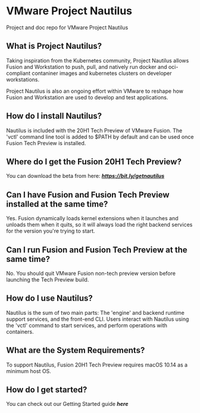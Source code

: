 # VMware Project Nautilus
Project and doc repo for VMware Project Nautilus


## What is Project Nautilus?

Taking inspiration from the Kubernetes community, Project Nautilus allows Fusion and Workstation to push, pull, and natively run docker and oci-compliant contaniner images and kubernetes clusters on developer workstations.

Project Nautilus is also an ongoing effort within VMware to reshape how Fusion and Workstation are used to develop and test applications.


## How do I install Nautilus?

Nautilus is included with the 20H1 Tech Preview of VMware Fusion. The 'vctl' command line tool is added to $PATH by default and can be used once Fusion Tech Preview is installed.


## Where do I get the Fusion 20H1 Tech Preview?

You can download the beta from here: ***https://bit.ly/getnautilus***


## Can I have Fusion and Fusion Tech Preview installed at the same time?

Yes. Fusion dynamically loads kernel extensions when it launches and unloads them when it quits, so it will always load the right backend services for the version you're trying to start.


## Can I run Fusion and Fusion Tech Preview at the same time?

No. You should quit VMware Fusion non-tech preview version before launching the Tech Preview build.


## How do I use Nautilus?

Nautilus is the sum of two main parts: The 'engine' and backend runtime support services, and the front-end CLI. Users interact with Nautilus using the 'vctl' command to start services, and perform operations with containers.


## What are the System Requirements?

To support Nautilus, Fusion 20H1 Tech Preview requires macOS 10.14 as a minimum host OS.


## How do I get started?

You can check out our Getting Started guide ***here***








